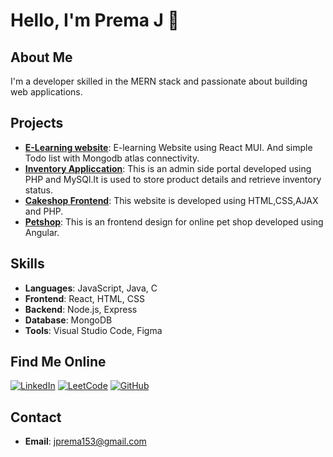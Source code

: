 # Hello, I'm Prema J 👋

## About Me
I'm a developer skilled in the MERN stack and passionate about building web applications.

## Projects
- **[E-Learning website](https://github.com/premaj037/E-learning-website)**: E-learning Website using React MUI. And simple Todo list with Mongodb atlas connectivity.
- **[Inventory Appliccation](https://github.com/premaj037/inventory_application)**: This is an admin side portal developed using PHP and MySQl.It is used to store product details and retrieve inventory status.
- **[Cakeshop Frontend](https://github.com/premaj037/cakeshop_website)**: This website is developed using HTML,CSS,AJAX and PHP.
- **[Petshop](https://github.com/premaj037/petshop)**: This is an frontend design for online pet shop developed using Angular.

## Skills
- **Languages**: JavaScript, Java, C 
- **Frontend**: React, HTML, CSS
- **Backend**: Node.js, Express
- **Database**: MongoDB
- **Tools**: Visual Studio Code, Figma

## Find Me Online
[![LinkedIn](https://img.shields.io/badge/LinkedIn-Connect-blue?logo=linkedin)](https://www.linkedin.com/in/prema-j-2697b8228/)
[![LeetCode](https://img.shields.io/badge/LeetCode-Profile-orange?logo=leetcode)](https://leetcode.com/u/prema153/)
[![GitHub](https://img.shields.io/badge/GitHub-Follow-black?logo=github)](https://github.com/premaj037)

## Contact
- **Email**: [jprema153@gmail.com](mailto:jprema153@gmail.com)
